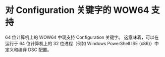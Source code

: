 # 对 Configuration 关键字的 WOW64 支持

64 位计算机上的 WOW64 中现支持 Configuration 关键字。 这意味着，可以在运行于 64 位计算机上的 32 位进程（例如 Windows PowerShell ISE (x86)）中定义和编译 DSC 配置。


<!--HONumber=Jun16_HO4-->



